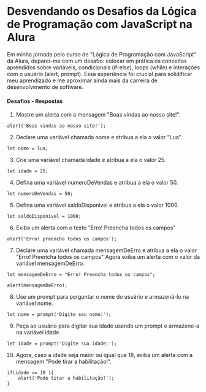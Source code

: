 # Desvendando os Desafios da Lógica de Programação com JavaScript na Alura

Em minha jornada pelo curso de "Lógica de Programação com JavaScript" da Alura, deparei-me com um desafio: colocar em prática os conceitos aprendidos sobre variáveis, condicionais (if-else), loops (while) e interações com o usuário (alert, prompt). Essa experiência foi crucial para solidificar meu aprendizado e me aproximar ainda mais da carreira de desenvolvimento de software.

#### Desafios - Respostas

1) Mostre um alerta com a mensagem "Boas vindas ao nosso site!".

```Js
alert('Boas vindas ao nosso site!');
```

2) Declare uma variável chamada nome e atribua a ela o valor "Lua".

```Js
let nome = lua;
```

3) Crie uma variável chamada idade e atribua a ela o valor 25.

```Js
let idade = 25;
```

4) Defina uma variável numeroDeVendas e atribua a ela o valor 50.

```Js
let numeroDeVendas = 50;
```

5) Defina uma variável saldoDisponivel e atribua a ela o valor 1000.

```Js
let saldoDisponivel = 1000;
```

6) Exiba um alerta com o texto "Erro! Preencha todos os campos"

```Js
alert('Erro! preencha todos os campos');
```

7) Declare uma variável chamada mensagemDeErro e atribua a ela o valor "Erro! Preencha todos os campos" Agora exiba um alerta com o valor da variável mensagemDeErro.

```Js
let mensagemDeErro = "Erro! Preencha todos os campos";

alert(mensagemDeErro);
```

8) Use um prompt para perguntar o nome do usuário e armazená-lo na variável nome.

```Js
let nome = prompt('Digite seu nome:');
```

9) Peça ao usuário para digitar sua idade usando um prompt e armazene-a na variável idade.

```Js
let idade = prompt('Digite sua idade:');
```

10) Agora, caso a idade seja maior ou igual que 18, exiba um alerta com a mensagem "Pode tirar a habilitação!".

```Js
if(idade >= 18 ){
    alert('Pode tirar a habilitação!');
}
```
